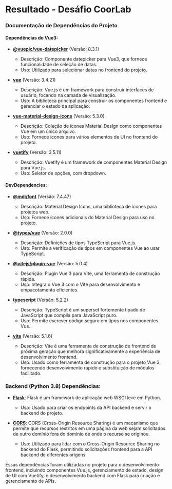 # Resultado - Desáfio CoorLab

### Documentação de Dependências do Projeto

#### Dependências do Vue3:
- **[@vuepic/vue-datepicker](https://www.npmjs.com/package/@vuepic/vue-datepicker)** (Versão: 8.3.1)
  - Descrição: Componente datepicker para Vue3, que fornece funcionalidade de seleção de datas.
  - Uso: Utilizado para selecionar datas no frontend do projeto.

- **[vue](https://v3.vuejs.org/)** (Versão: 3.4.21)
  - Descrição: Vue.js é um framework para construir interfaces de usuário, focando na camada de visualização.
  - Uso: A biblioteca principal para construir os componentes frontend e gerenciar o estado da aplicação.

- **[vue-material-design-icons](https://www.npmjs.com/package/vue-material-design-icons)** (Versão: 5.3.0)
  - Descrição: Coleção de ícones Material Design como componentes Vue em um único arquivo.
  - Uso: Fornece ícones para vários elementos de UI no frontend do projeto.

- **[vuetify](https://vuetifyjs.com/)** (Versão: 3.5.11)
  - Descrição: Vuetify é um framework de componentes Material Design para Vue.js.
  - Uso: Seletor de opções, com dropdown.

#### DevDependencies:
- **[@mdi/font](https://www.npmjs.com/package/@mdi/font)** (Versão: 7.4.47)
  - Descrição: Material Design Icons, uma biblioteca de ícones para projetos web.
  - Uso: Fornece ícones adicionais do Material Design para uso no projeto.

- **[@types/vue](https://www.npmjs.com/package/@types/vue)** (Versão: 2.0.0)
  - Descrição: Definições de tipos TypeScript para Vue.js.
  - Uso: Permite a verificação de tipos em componentes Vue ao usar TypeScript.

- **[@vitejs/plugin-vue](https://www.npmjs.com/package/@vitejs/plugin-vue)** (Versão: 5.0.4)
  - Descrição: Plugin Vue 3 para Vite, uma ferramenta de construção rápida.
  - Uso: Integra o Vue 3 com o Vite para desenvolvimento e empacotamento eficientes.

- **[typescript](https://www.typescriptlang.org/)** (Versão: 5.2.2)
  - Descrição: TypeScript é um superset fortemente tipado de JavaScript que compila para JavaScript puro.
  - Uso: Permite escrever código seguro em tipos nos componentes Vue.

- **[vite](https://vitejs.dev/)** (Versão: 5.1.6)
  - Descrição: Vite é uma ferramenta de construção de frontend de próxima geração que melhora significativamente a experiência de desenvolvimento frontend.
  - Uso: Usado como ferramenta de construção para o projeto Vue 3, fornecendo desenvolvimento rápido e substituição de módulos facilitado.

### Backend (Python 3.8) Dependências:
- **[Flask](https://flask.palletsprojects.com/)**: Flask é um framework de aplicação web WSGI leve em Python.
  - Uso: Usado para criar os endpoints da API backend e servir o backend do projeto.

- **[CORS](https://flask-cors.readthedocs.io/en/latest/)**: CORS (Cross-Origin Resource Sharing) é um mecanismo que permite que recursos restritos em uma página da web sejam solicitados de outro domínio fora do domínio de onde o recurso se originou.
  - Uso: Utilizado para lidar com o Cross-Origin Resource Sharing no backend do Flask, permitindo solicitações frontend para a API backend de diferentes origens.

Essas dependências foram utilizadas no projeto para o desenvolvimento frontend, incluindo componentes Vue.js, gerenciamento de estado, design de UI com Vuetify, e desenvolvimento backend com Flask para criação e gerenciamento de APIs.